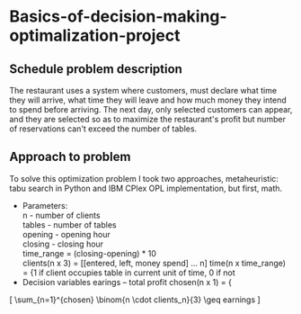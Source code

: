 # Basics-of-decision-making-optimalization-project
## Schedule problem description
The restaurant uses a system where customers, must declare what time they will arrive,
what time they will leave and how much money they intend to spend before arriving.
The next day, only selected customers can appear, and they are selected so as to
maximize the restaurant's profit but number of reservations can't exceed the number of tables.
## Approach to problem
To solve this optimization problem I took two approaches,
metaheuristic: tabu search in Python and IBM CPlex OPL implementation, but first, math.  
- Parameters:  
n - number of clients  
tables - number of tables  
opening - opening hour  
closing - closing hour  
time_range = (closing-opening) * 10  
clients(n x 3) = [[entered, left, money spend] ... n]
time(n x time_range) = {1 if client occupies table in current unit of time, 0 if not
- Decision variables
earings – total profit
chosen(n x 1) = {

\[ \sum_{n=1}^{chosen} \binom{n \cdot clients_n}{3} \geq earnings \]
